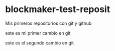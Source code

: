 # blockmaker-test-reposit
Mis primeros repositorios con git y github

este es mi primer cambio en git

este es el segundo cambio en git
